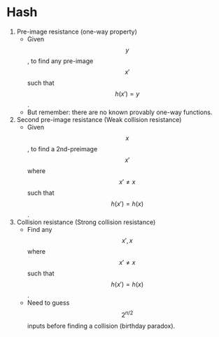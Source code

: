 # Hash

1. Pre-image resistance \(one-way property\)
   * Given $$y$$, to find any pre-image $$x′$$ such that $$h(x′)=y$$.
   * But remember: there are no known provably one-way functions.
2. Second pre-image resistance \(Weak collision resistance\)
   * Given $$x$$, to find a 2nd-preimage $$x′$$ where $$x′≠x$$ such that $$h(x′)=h(x)$$.
3. Collision resistance \(Strong collision resistance\)
   * Find any $$x′,x$$ where $$x′≠x$$ such that $$h(x′)=h(x)$$.
   * Need to guess $$2^{n/2}$$ inputs before finding a collision \(birthday paradox\).

